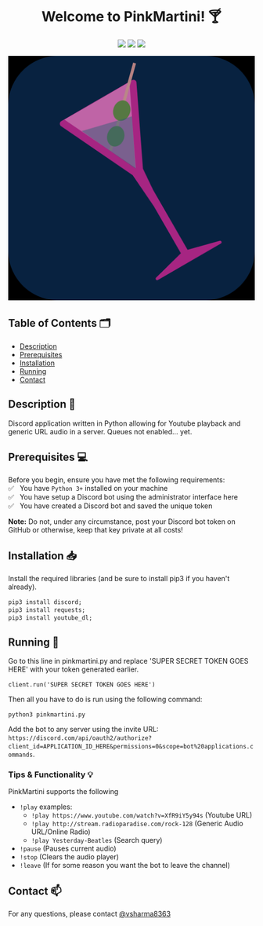 <h1 align="center">Welcome to PinkMartini! 🍸</h1>

<p align="center">
  <img src="https://img.shields.io/badge/Language-Python-brightgreen" />
  <img src="https://img.shields.io/pypi/pyversions/latest" />
  <img src="https://img.shields.io/badge/Contributers-1-red" />
</p>

<p align="center">
  <img src="https://github.com/vsharma8363/PinkMartini/blob/main/pinkmartini.png?raw=true" />
</p>

## Table of Contents 🗂

  * [Description](#description)<br/>
  * [Prerequisites](#prereqs)<br/>
  * [Installation](#installation)<br/>
  * [Running](#running)<br/>
  * [Contact](#contact)<br/>

## <a name="description"></a>Description 📝

Discord application written in Python allowing for Youtube playback and generic URL audio in a server. Queues not enabled... yet.

## <a name="prereqs"></a>Prerequisites 💻

Before you begin, ensure you have met the following requirements:<br/>
✅ &nbsp; You have `Python 3+` installed on your machine <br/>
✅ &nbsp; You have setup a Discord bot using the administrator interface <a src="https://discord.com/developers/applications">here</a> <br/>
✅ &nbsp; You have created a Discord bot and saved the unique token <br/>

**Note:** Do not, under any circumstance, post your Discord bot token on GitHub or otherwise, keep that key private at all costs!

## <a name="installation"></a>Installation 📥

Install the required libraries (and be sure to install pip3 if you haven't already).

```
pip3 install discord;
pip3 install requests;
pip3 install youtube_dl;
```

## <a name="running"></a>Running 🚀

Go to this line in pinkmartini.py and replace 'SUPER SECRET TOKEN GOES HERE' with your token generated earlier.

```
client.run('SUPER SECRET TOKEN GOES HERE')
```

Then all you have to do is run using the following command:

```
python3 pinkmartini.py
```

Add the bot to any server using the invite URL: ```https://discord.com/api/oauth2/authorize?client_id=APPLICATION_ID_HERE&permissions=0&scope=bot%20applications.commands```.

### Tips & Functionality 💡

PinkMartini supports the following
- ```!play``` examples:
  - ```!play https://www.youtube.com/watch?v=XfR9iY5y94s``` (Youtube URL)
  - ```!play http://stream.radioparadise.com/rock-128``` (Generic Audio URL/Online Radio)
  - ```!play Yesterday-Beatles``` (Search query)
- ```!pause``` (Pauses current audio)
- ```!stop``` (Clears the audio player)
- ```!leave``` (If for some reason you want the bot to leave the channel)

##  <a name="contact"></a>Contact 📫
For any questions, please contact [@vsharma8363](https://github.com/vsharma8363)
